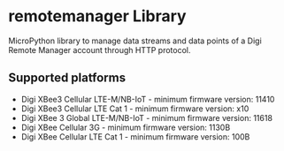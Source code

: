 remotemanager Library
=====================

MicroPython library to manage data streams and data points of a Digi Remote
Manager account through HTTP protocol.

Supported platforms
-------------------

* Digi XBee3 Cellular LTE-M/NB-IoT - minimum firmware version: 11410
* Digi XBee3 Cellular LTE Cat 1 - minimum firmware version: x10
* Digi XBee 3 Global LTE-M/NB-IoT - minimum firmware version: 11618
* Digi XBee Cellular 3G - minimum firmware version: 1130B
* Digi XBee Cellular LTE Cat 1 - minimum firmware version: 100B
